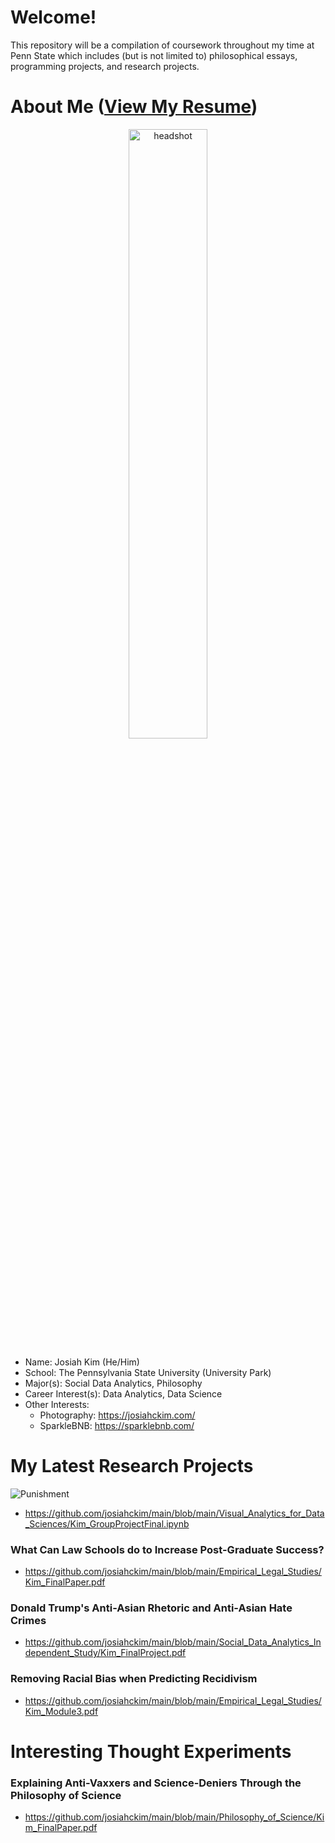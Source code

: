 

# Welcome!

This repository will be a compilation of coursework throughout my time at Penn State which includes (but is not limited to) philosophical essays, programming projects, and research projects.

# About Me ([View My Resume](https://github.com/josiahckim/main/blob/main/KIM_RESUME.pdf))

<center><img src="https://lh3.googleusercontent.com/PvA2rPT3SHU9BAvnJ0EyJEj1dI9zX_8XHKwRueyv3FN75sMf-BOFtgIdbJnqC9RZqHR4Jqw0Y4akyQQMxri1mKKK4PBWk8qAqnr33oWiGcbFfYKKXq4aCTECJM2K3tAY6rGbtMixtHWcIK5uYuYvNwblwgFslUOeoGBqzxp2ZD3PnrHneQuOCTc39yIosSndiN_TMtyhAAqriYil2S8n3UceSDZg_aL6uNa_VoJpJk8IS1WKaixd9S-JL4NWgszcmk46BeLvfnMSB5lI-SLQyjKGV6HG5KNiLExmZeJ-Qz4sQVBF9D_0-cHqh_GARhJf2bdsN0lUrbWE32mupbNbI0kqCe2J1TQofCtUQCa-WqiaNnqyZNazCCiH9RtBZfhj45HWFgJPlqG-O1Eq1L7oYk5KcuBJRTR-345cu7PSsuPtxrCF25fjfdNwe-gGe-nz0NPMjFr4cTDrRMoAsJ8VaxIFNXqOQqK1wwcGoR8i3PooEePofA-FyK_8qqQogDXtmGUuIS0CT6CBM6ZLrxq3r38OIXcDv4j9D3tBLxHEVSzEWnYm19OkzcRE_WzedB8PIIPl9pvoKA7l5Obt_JgGn8bk6dUtps-eaOwpHHoAKlEqBSkWdZSHjDlW-wGyxP1pF9wpwvrdr9gyRaDNfholAKYOM52m1pjkgc8F2IM9qQ7BN0kteaRxko5wnZBSNcxWpb-O4yl16nAebqOTz2Qwuxd8=w2306-h1536-no?authuser=0" alt="headshot" width=50% height=50%/></center>



- Name: Josiah Kim (He/Him)
- School: The Pennsylvania State University (University Park)
- Major(s): Social Data Analytics, Philosophy 
- Career Interest(s): Data Analytics, Data Science
- Other Interests:
	 - Photography: https://josiahckim.com/
	 - SparkleBNB: https://sparklebnb.com/


# My Latest Research Projects
 
![Punishment](https://lh3.googleusercontent.com/pw/ACtC-3eIWAQLKvSOF6SzMuxfngkI2k5C9cNt9NQ09gA2nvLN0DdyARMs6seQ7So9JQuNl7nqLOklD1aLuR6dVnFLsdptv7L_4SG1iZ5i0q0kA7SyrInAaGJWZWkjK2ri0z208-9l6iMdjtj6I230uPRuHgcB=w1003-h682-no?authuser=0)

- https://github.com/josiahckim/main/blob/main/Visual_Analytics_for_Data_Sciences/Kim_GroupProjectFinal.ipynb

### What Can Law Schools do to Increase Post-Graduate Success? 
- https://github.com/josiahckim/main/blob/main/Empirical_Legal_Studies/Kim_FinalPaper.pdf
### Donald Trump's Anti-Asian Rhetoric and Anti-Asian Hate Crimes
- https://github.com/josiahckim/main/blob/main/Social_Data_Analytics_Independent_Study/Kim_FinalProject.pdf
### Removing Racial Bias when Predicting Recidivism
- https://github.com/josiahckim/main/blob/main/Empirical_Legal_Studies/Kim_Module3.pdf 

# Interesting Thought Experiments 

### Explaining Anti-Vaxxers and Science-Deniers Through the Philosophy of Science 
- https://github.com/josiahckim/main/blob/main/Philosophy_of_Science/Kim_FinalPaper.pdf
